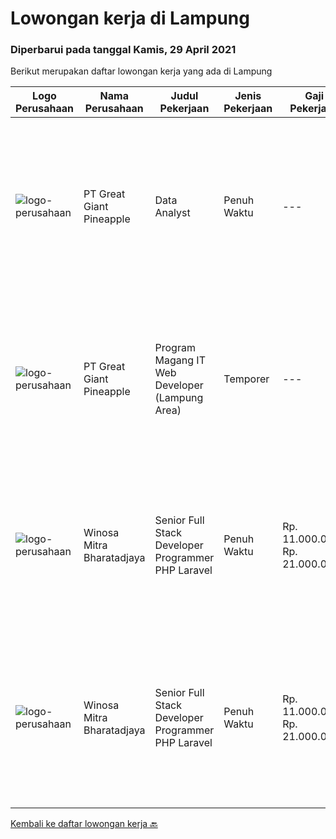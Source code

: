 
  # Lowongan kerja di Lampung

  ### Diperbarui pada tanggal Kamis, 29 April 2021

  Berikut merupakan daftar lowongan kerja yang ada di Lampung

  |Logo Perusahaan | Nama Perusahaan | Judul Pekerjaan | Jenis Pekerjaan | Gaji Pekerjaan | Lokasi | Deskripsi | Tanggal diunggah | Pranala |
  | -------------- | --------------- | --------------- | --------- | --------- | -------------- | ------- | ----------- | ----------- |
  |![logo-perusahaan](https://image-service-cdn.seek.com.au/a9cfbe111d354fb1258d78b83041fd927add45ba/ee4dce1061f3f616224767ad58cb2fc751b8d2dc)|PT Great Giant Pineapple|Data Analyst|Penuh Waktu|---|Lampung|Requirement Excellent data analysis skills, with the ability to pull from many different data sources and provide insights on that dataMinimum 2+...|Jumat, 23 April 2021|https://www.jobstreet.co.id/id/job/data-analyst-3515282?token=0~86802dd8-1f71-4756-b0b0-f3bc6b912ef1&sectionRank=1&jobId=jobstreet-id-job-3515282|
|![logo-perusahaan](https://image-service-cdn.seek.com.au/a9cfbe111d354fb1258d78b83041fd927add45ba/ee4dce1061f3f616224767ad58cb2fc751b8d2dc)|PT Great Giant Pineapple|Program Magang IT Web Developer (Lampung Area)|Temporer|---|Lampung|Role and Responsibility : Perform software development tasks and assist in the design and architecture of software applications individually or as a...|Sabtu, 24 April 2021|https://www.jobstreet.co.id/id/job/program-magang-it-web-developer-lampung-area-3502567?token=0~86802dd8-1f71-4756-b0b0-f3bc6b912ef1&sectionRank=2&jobId=jobstreet-id-job-3502567|
|![logo-perusahaan](https://image-service-cdn.seek.com.au/cd823704551af28e73a2059691a6e200c86b8a5f/ee4dce1061f3f616224767ad58cb2fc751b8d2dc)|Winosa Mitra Bharatadjaya|Senior Full Stack Developer Programmer PHP Laravel|Penuh Waktu|Rp. 11.000.000-Rp. 21.000.000|Lampung|Our office is based in Bandar Lampung and candidates are expected to move to Bandar Lampung. Successful candidates: Have at least 5 years of...|Selasa, 27 April 2021|https://www.jobstreet.co.id/id/job/senior-full-stack-developer-programmer-php-laravel-3504145?token=0~86802dd8-1f71-4756-b0b0-f3bc6b912ef1&sectionRank=3&jobId=jobstreet-id-job-3504145|
|![logo-perusahaan](https://image-service-cdn.seek.com.au/cd823704551af28e73a2059691a6e200c86b8a5f/ee4dce1061f3f616224767ad58cb2fc751b8d2dc)|Winosa Mitra Bharatadjaya|Senior Full Stack Developer Programmer PHP Laravel|Penuh Waktu|Rp. 11.000.000-Rp. 21.000.000|Lampung|Our office is based in Bandar Lampung. Candidates are expected to work onsite in Bandar Lampung however working remotely is possible as...|Senin, 05 April 2021|https://www.jobstreet.co.id/id/job/senior-full-stack-developer-programmer-php-laravel-3497570?token=0~86802dd8-1f71-4756-b0b0-f3bc6b912ef1&sectionRank=4&jobId=jobstreet-id-job-3497570|


  [Kembali ke daftar lowongan kerja 🔙](../README.md#daftar-lowongan-kerja)
  